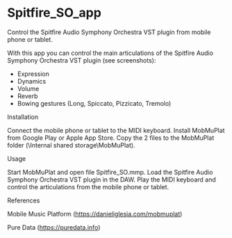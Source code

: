 # Spitfire_SO_app
Control the Spitfire Audio Symphony Orchestra VST plugin from mobile phone or tablet.

With this app you can control the main articulations of the Spitfire Audio Symphony Orchestra VST plugin (see screenshots):
- Expression
- Dynamics
- Volume
- Reverb
- Bowing gestures (Long, Spiccato, Pizzicato, Tremolo)

Installation

Connect the mobile phone or tablet to the MIDI keyboard.
Install MobMuPlat from Google Play or Apple App Store. Copy the 2 files to the MobMuPlat folder (\Internal shared storage\MobMuPlat).

Usage

Start MobMuPlat and open file Spitfire_SO.mmp.
Load the Spitfire Audio Symphony Orchestra VST plugin in the DAW. 
Play the MIDI keyboard and control the articulations from the mobile phone or tablet.

References

Mobile Music Platform (https://danieliglesia.com/mobmuplat)

Pure Data (https://puredata.info)
